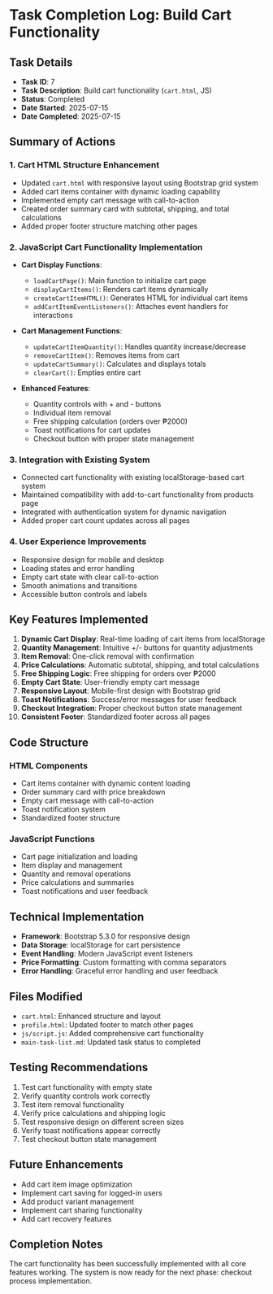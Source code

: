 # Task Completion Log: Build Cart Functionality

## Task Details
- **Task ID**: 7
- **Task Description**: Build cart functionality (`cart.html`, JS)
- **Status**: Completed
- **Date Started**: 2025-07-15
- **Date Completed**: 2025-07-15

## Summary of Actions

### 1. Cart HTML Structure Enhancement
- Updated `cart.html` with responsive layout using Bootstrap grid system
- Added cart items container with dynamic loading capability
- Implemented empty cart message with call-to-action
- Created order summary card with subtotal, shipping, and total calculations
- Added proper footer structure matching other pages

### 2. JavaScript Cart Functionality Implementation
- **Cart Display Functions**:
  - `loadCartPage()`: Main function to initialize cart page
  - `displayCartItems()`: Renders cart items dynamically
  - `createCartItemHTML()`: Generates HTML for individual cart items
  - `addCartItemEventListeners()`: Attaches event handlers for interactions

- **Cart Management Functions**:
  - `updateCartItemQuantity()`: Handles quantity increase/decrease
  - `removeCartItem()`: Removes items from cart
  - `updateCartSummary()`: Calculates and displays totals
  - `clearCart()`: Empties entire cart

- **Enhanced Features**:
  - Quantity controls with + and - buttons
  - Individual item removal
  - Free shipping calculation (orders over ₱2000)
  - Toast notifications for cart updates
  - Checkout button with proper state management

### 3. Integration with Existing System
- Connected cart functionality with existing localStorage-based cart system
- Maintained compatibility with add-to-cart functionality from products page
- Integrated with authentication system for dynamic navigation
- Added proper cart count updates across all pages

### 4. User Experience Improvements
- Responsive design for mobile and desktop
- Loading states and error handling
- Empty cart state with clear call-to-action
- Smooth animations and transitions
- Accessible button controls and labels

## Key Features Implemented

1. **Dynamic Cart Display**: Real-time loading of cart items from localStorage
2. **Quantity Management**: Intuitive +/- buttons for quantity adjustments
3. **Item Removal**: One-click removal with confirmation
4. **Price Calculations**: Automatic subtotal, shipping, and total calculations
5. **Free Shipping Logic**: Free shipping for orders over ₱2000
6. **Empty Cart State**: User-friendly empty cart message
7. **Responsive Layout**: Mobile-first design with Bootstrap grid
8. **Toast Notifications**: Success/error messages for user feedback
9. **Checkout Integration**: Proper checkout button state management
10. **Consistent Footer**: Standardized footer across all pages

## Code Structure

### HTML Components
- Cart items container with dynamic content loading
- Order summary card with price breakdown
- Empty cart message with call-to-action
- Toast notification system
- Standardized footer structure

### JavaScript Functions
- Cart page initialization and loading
- Item display and management
- Quantity and removal operations
- Price calculations and summaries
- Toast notifications and user feedback

## Technical Implementation

- **Framework**: Bootstrap 5.3.0 for responsive design
- **Data Storage**: localStorage for cart persistence
- **Event Handling**: Modern JavaScript event listeners
- **Price Formatting**: Custom formatting with comma separators
- **Error Handling**: Graceful error handling and user feedback

## Files Modified
- `cart.html`: Enhanced structure and layout
- `profile.html`: Updated footer to match other pages
- `js/script.js`: Added comprehensive cart functionality
- `main-task-list.md`: Updated task status to completed

## Testing Recommendations
1. Test cart functionality with empty state
2. Verify quantity controls work correctly
3. Test item removal functionality
4. Verify price calculations and shipping logic
5. Test responsive design on different screen sizes
6. Verify toast notifications appear correctly
7. Test checkout button state management

## Future Enhancements
- Add cart item image optimization
- Implement cart saving for logged-in users
- Add product variant management
- Implement cart sharing functionality
- Add cart recovery features

## Completion Notes
The cart functionality has been successfully implemented with all core features working. The system is now ready for the next phase: checkout process implementation.
